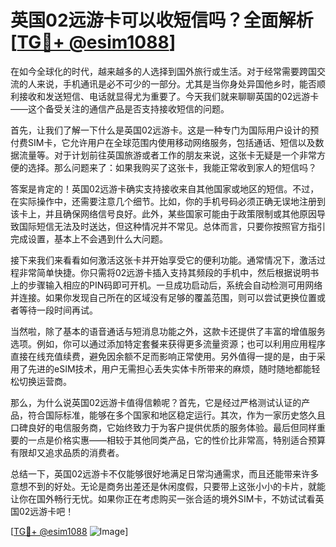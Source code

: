 # 英国02远游卡可以收短信吗？全面解析[[TG💪+ @esim1088](https://t.me/s/esim1088)]

在如今全球化的时代，越来越多的人选择到国外旅行或生活。对于经常需要跨国交流的人来说，手机通讯是必不可少的一部分。尤其是当你身处异国他乡时，能否顺利接收和发送短信、电话就显得尤为重要了。今天我们就来聊聊英国的02远游卡——这个备受关注的通信产品是否支持接收短信的问题。

首先，让我们了解一下什么是英国02远游卡。这是一种专门为国际用户设计的预付费SIM卡，它允许用户在全球范围内使用移动网络服务，包括通话、短信以及数据流量等。对于计划前往英国旅游或者工作的朋友来说，这张卡无疑是一个非常方便的选择。那么问题来了：如果我购买了这张卡，我能正常收到家人的短信吗？

答案是肯定的！英国02远游卡确实支持接收来自其他国家或地区的短信。不过，在实际操作中，还需要注意几个细节。比如，你的手机号码必须正确无误地注册到该卡上，并且确保网络信号良好。此外，某些国家可能由于政策限制或其他原因导致国际短信无法及时送达，但这种情况并不常见。总体而言，只要你按照官方指引完成设置，基本上不会遇到什么大问题。

接下来我们来看看如何激活这张卡并开始享受它的便利功能。通常情况下，激活过程非常简单快捷。你只需将02远游卡插入支持其频段的手机中，然后根据说明书上的步骤输入相应的PIN码即可开机。一旦成功启动后，系统会自动检测可用网络并连接。如果你发现自己所在的区域没有足够的覆盖范围，则可以尝试更换位置或者等待一段时间再试。

当然啦，除了基本的语音通话与短消息功能之外，这款卡还提供了丰富的增值服务选项。例如，你可以通过添加特定套餐来获得更多流量资源；也可以利用应用程序直接在线充值续费，避免因余额不足而影响正常使用。另外值得一提的是，由于采用了先进的eSIM技术，用户无需担心丢失实体卡所带来的麻烦，随时随地都能轻松切换运营商。

那么，为什么说英国02远游卡值得信赖呢？首先，它是经过严格测试认证的产品，符合国际标准，能够在多个国家和地区稳定运行。其次，作为一家历史悠久且口碑良好的电信服务商，它始终致力于为客户提供优质的服务体验。最后但同样重要的一点是价格实惠——相较于其他同类产品，它的性价比非常高，特别适合预算有限却又追求品质的消费者。

总结一下，英国02远游卡不仅能够很好地满足日常沟通需求，而且还能带来许多意想不到的好处。无论是商务出差还是休闲度假，只要带上这张小小的卡片，就能让你在国外畅行无忧。如果你正在考虑购买一张合适的境外SIM卡，不妨试试看英国02远游卡吧！

[[TG💪+ @esim1088](https://t.me/s/esim1088) ![Image](https://i.postimg.cc/4NQfJmqS/Snipaste-2025-05-13-00-14-12.png)]